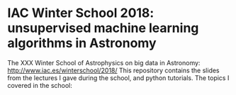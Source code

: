 # IAC Winter School 2018: unsupervised machine learning algorithms in Astronomy
The XXX Winter School of Astrophysics on big data in Astronomy: http://www.iac.es/winterschool/2018/
This repository contains the slides from the lectures I gave during the school, and python tutorials.
The topics I covered in the school:

